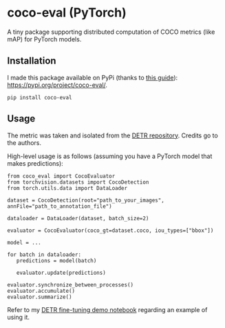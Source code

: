 # coco-eval (PyTorch)
A tiny package supporting distributed computation of COCO metrics (like mAP) for PyTorch models.

## Installation

I made this package available on PyPi (thanks to [this guide](https://medium.com/@joel.barmettler/how-to-upload-your-python-package-to-pypi-65edc5fe9c56)): https://pypi.org/project/coco-eval/. 

```
pip install coco-eval
```

## Usage

The metric was taken and isolated from the [DETR repository](https://github.com/facebookresearch/detr/tree/main). Credits go to the authors.

High-level usage is as follows (assuming you have a PyTorch model that makes predictions):

```
from coco_eval import CocoEvaluator
from torchvision.datasets import CocoDetection
from torch.utils.data import DataLoader

dataset = CocoDetection(root="path_to_your_images", annFile="path_to_annotation_file")

dataloader = DataLoader(dataset, batch_size=2)

evaluator = CocoEvaluator(coco_gt=dataset.coco, iou_types=["bbox"])

model = ...

for batch in dataloader:
   predictions = model(batch)
   
   evaluator.update(predictions)

evaluator.synchronize_between_processes()
evaluator.accumulate()
evaluator.summarize()
```

Refer to my [DETR fine-tuning demo notebook](https://github.com/NielsRogge/Transformers-Tutorials/blob/master/DETR/Fine_tuning_DetrForObjectDetection_on_custom_dataset_(balloon).ipynb) regarding an example of using it.
